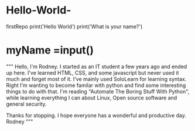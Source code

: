 # Hello-World-
firstRepo
print('Hello World')
print('What is your name?')
# myName =input()

""" Hello,
I'm Rodney. I started as an IT student a few years ago and ended up here. I've learned HTML, CSS, and some javascript but never used it much and forget most of it. I've mainly used SoloLearn for learning syntax. Right I'm wanting to become familar with python and find some interesting things to do with that. I'm reading "Automate The Boring Stuff With Python", while learning everything I can about Linux, Open source software and general security.

Thanks for stopping. I hope everyone has a wonderful and productive day.
Rodney
"""
